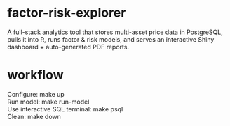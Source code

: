 # factor-risk-explorer
A full-stack analytics tool that stores multi-asset price data in PostgreSQL, pulls it into R, runs factor &amp; risk models, and serves an interactive Shiny dashboard + auto-generated PDF reports.

# workflow
Configure: make up \
Run model: make run-model \
Use interactive SQL terminal: make psql \
Clean: make down
